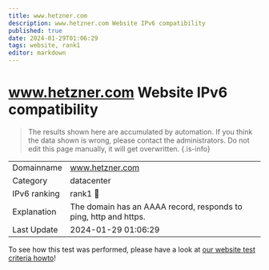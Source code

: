 ```yaml
---
title: www.hetzner.com
description: www.hetzner.com Website IPv6 compatibility
published: true
date: 2024-01-29T01:06:29
tags: website, rank1
editor: markdown
---
```


# www.hetzner.com Website IPv6 compatibility

> The results shown here are accumulated by automation. If you think the data shown is wrong, please contact the administrators. 
> Do not edit this page manually, it will get overwritten.
{.is-info}


|   |   |
| - | - |
| Domainname | www.hetzner.com
| Category | datacenter |
| IPv6 ranking | rank1 :1st_place_medal: |
| Explanation | The domain has an AAAA record, responds to ping, http and https. |
| Last Update | 2024-01-29 01:06:29 |

To see how this test was performed, please have a look at [our website test criteria howto](/howto/testcriteria/website)!


